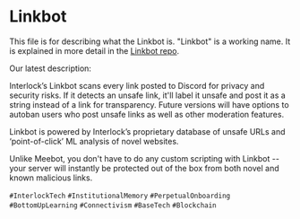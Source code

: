 # Linkbot #

This file is for describing what the Linkbot is. "Linkbot" is a working name. It is explained in more detail in the [Linkbot repo](https://github.com/interlock-network/linkbot).

Our latest description:

Interlock’s Linkbot scans every link posted to Discord for privacy and security risks. If it detects an unsafe link, it'll label it unsafe and post it as a string instead of a link for transparency. Future versions will have options to autoban users who post unsafe links as well as other moderation features.

Linkbot is powered by Interlock’s proprietary database of unsafe URLs and ‘point-of-click’ ML analysis of novel websites.

Unlike Meebot, you don't have to do any custom scripting with Linkbot -- your server will instantly be protected out of the box from both novel and known malicious links.

`#InterlockTech` `#InstitutionalMemory` `#PerpetualOnboarding` `#BottomUpLearning` `#Connectivism` `#BaseTech` `#Blockchain`
